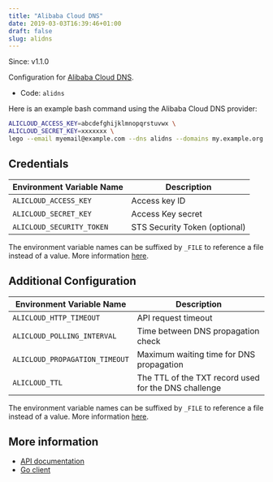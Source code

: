 ```yaml
---
title: "Alibaba Cloud DNS"
date: 2019-03-03T16:39:46+01:00
draft: false
slug: alidns
---
```


<!-- THIS DOCUMENTATION IS AUTO-GENERATED. PLEASE DO NOT EDIT. -->
<!-- providers/dns/alidns/alidns.toml -->
<!-- THIS DOCUMENTATION IS AUTO-GENERATED. PLEASE DO NOT EDIT. -->

Since: v1.1.0

Configuration for [Alibaba Cloud DNS](https://www.alibabacloud.com/product/dns).


<!--more-->

- Code: `alidns`

Here is an example bash command using the Alibaba Cloud DNS provider:

```bash
ALICLOUD_ACCESS_KEY=abcdefghijklmnopqrstuvwx \
ALICLOUD_SECRET_KEY=xxxxxxx \
lego --email myemail@example.com --dns alidns --domains my.example.org run
```




## Credentials

| Environment Variable Name | Description |
|-----------------------|-------------|
| `ALICLOUD_ACCESS_KEY` | Access key ID |
| `ALICLOUD_SECRET_KEY` | Access Key secret |
| `ALICLOUD_SECURITY_TOKEN` | STS Security Token (optional) |

The environment variable names can be suffixed by `_FILE` to reference a file instead of a value.
More information [here](/lego/dns/#configuration-and-credentials).


## Additional Configuration

| Environment Variable Name | Description |
|--------------------------------|-------------|
| `ALICLOUD_HTTP_TIMEOUT` | API request timeout |
| `ALICLOUD_POLLING_INTERVAL` | Time between DNS propagation check |
| `ALICLOUD_PROPAGATION_TIMEOUT` | Maximum waiting time for DNS propagation |
| `ALICLOUD_TTL` | The TTL of the TXT record used for the DNS challenge |

The environment variable names can be suffixed by `_FILE` to reference a file instead of a value.
More information [here](/lego/dns/#configuration-and-credentials).




## More information

- [API documentation](https://www.alibabacloud.com/help/doc-detail/42875.htm)
- [Go client](https://github.com/aliyun/alibaba-cloud-sdk-go)

<!-- THIS DOCUMENTATION IS AUTO-GENERATED. PLEASE DO NOT EDIT. -->
<!-- providers/dns/alidns/alidns.toml -->
<!-- THIS DOCUMENTATION IS AUTO-GENERATED. PLEASE DO NOT EDIT. -->
